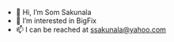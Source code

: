 - 👋 Hi, I’m Som Sakunala
- 👀 I’m interested in BigFix
- 📫 I can be reached at ssakunala@yahoo.com

<!---
ssakunala/ssakunala is a ✨ special ✨ repository because its `README.md` (this file) appears on your GitHub profile.
You can click the Preview link to take a look at your changes.
--->
